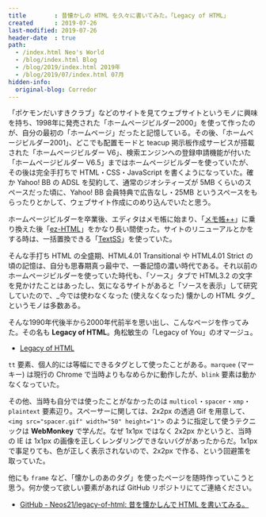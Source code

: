 ```yaml
---
title        : 昔懐かしの HTML を久々に書いてみた。「Legacy of HTML」
created      : 2019-07-26
last-modified: 2019-07-26
header-date  : true
path:
  - /index.html Neo's World
  - /blog/index.html Blog
  - /blog/2019/index.html 2019年
  - /blog/2019/07/index.html 07月
hidden-info:
  original-blog: Corredor
---
```


「ポケモンだいすきクラブ」などのサイトを見てウェブサイトというモノに興味を持ち、1998年に発売された「ホームページビルダー2000」を使って作ったのが、自分の最初の「ホームページ」だったと記憶している。その後、「ホームページビルダー2001」、どこでも配置モードと teacup 掲示板作成サービスが搭載された「ホームページビルダー V6」、検索エンジンへの登録申請機能が付いた「ホームページビルダー V6.5」まではホームページビルダーを使っていたが、その後は完全手打ちで HTML・CSS・JavaScript を書くようになっていた。確か Yahoo! BB の ADSL を契約して、通常のジオシティーズが 5MB くらいのスペースだった頃に、Yahoo! BB 会員特典で広告なし・25MB というスペースをもらったりとかして、ウェブサイト作成にのめり込んでいたと思う。

ホームページビルダーを卒業後、エディタはメモ帳に始まり、「[メモ帳++](http://hp.vector.co.jp/authors/VA017405/soft.html)」に乗り換えた後「[ez-HTML](http://www.w-frontier.com/)」をかなり長い間使った。サイトのリニューアルとかをする時は、一括置換できる「[TextSS](http://textss.sakura.ne.jp/)」を使っていた。

そんな手打ち HTML の全盛期、HTML4.01 Transitional や HTML4.01 Strict の頃の記憶は、自分も思春期真っ最中で、一番記憶の濃い時代である。それ以前のホームページビルダーを使っていた時代も、「ソース」タブで HTML3.2 の文字を見かけたことはあったし、気になるサイトがあると「ソースを表示」して研究していたので、_今では使わなくなった (使えなくなった) 懐かしの HTML タグ_というモノは多数ある。

そんな1990年代後半から2000年代前半を思い出し、こんなページを作ってみた。その名も __Legacy of HTML__。角松敏生の「Legacy of You」のオマージュ。

- [Legacy of HTML](https://neos21.github.io/legacy-of-html/)

`tt` 要素、個人的には等幅にできるタグとして使ったことがある。`marquee` (マーキー) は現行の Chrome で当時よりもなめらかに動作したが、`blink` 要素は動かなくなっていた。

その他、当時も自分では使ったことがなかったのは `multicol`・`spacer`・`xmp`・`plaintext` 要素辺り。スペーサーに関しては、2x2px の透過 Gif を用意して、`<img src="spacer.gif" width="50" height="1">` のように指定して使うテクニックは __WebMonkey__ で学んだ。なぜ 1x1px ではなく 2x2px かというと、当時の IE は 1x1px の画像を正しくレンダリングできないバグがあったからだ。1x1px で事足りても、色が正しく表示されないので、2x2px で作る、という回避策を取っていた。

他にも `frame` など、「懐かしのあのタグ」を使ったページを随時作っていこうと思う。何か使って欲しい要素があれば GitHub リポジトリにてご連絡ください。

- [GitHub - Neos21/legacy-of-html: 昔を懐かしんで HTML を書いてみる。](https://github.com/Neos21/legacy-of-html)
